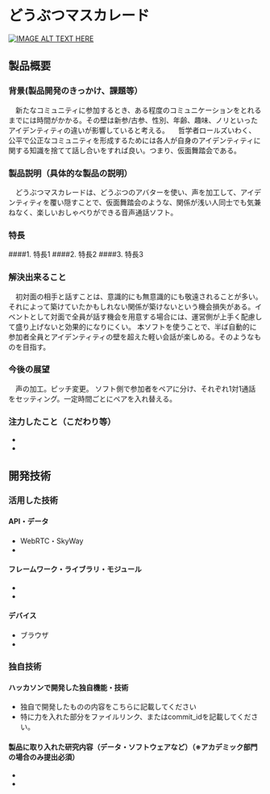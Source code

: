 # どうぶつマスカレード

[![IMAGE ALT TEXT HERE](https://jphacks.com/wp-content/uploads/2020/09/JPHACKS2020_ogp.jpg)](https://www.youtube.com/watch?v=G5rULR53uMk)

## 製品概要
### 背景(製品開発のきっかけ、課題等）
　新たなコミュニティに参加するとき、ある程度のコミュニケーションをとれるまでには時間がかかる。その壁は新参/古参、性別、年齢、趣味、ノリといったアイデンティティの違いが影響していると考える。
　哲学者ロールズいわく、公平で公正なコミュニティを形成するためには各人が自身のアイデンティティに関する知識を捨てて話し合いをすれば良い。つまり、仮面舞踏会である。
 
### 製品説明（具体的な製品の説明）
　どうぶつマスカレードは、どうぶつのアバターを使い、声を加工して、アイデンティティを覆い隠すことで、仮面舞踏会のような、関係が浅い人同士でも気兼ねなく、楽しいおしゃべりができる音声通話ソフト。
### 特長
####1. 特長1
####2. 特長2
####3. 特長3

### 解決出来ること
　初対面の相手と話すことは、意識的にも無意識的にも敬遠されることが多い。それによって築けていたかもしれない関係が築けないという機会損失がある。イベントとして対面で全員が話す機会を用意する場合には、運営側が上手く配慮して盛り上げないと効果的になりにくい。
 本ソフトを使うことで、半ば自動的に参加者全員とアイデンティティの壁を超えた軽い会話が楽しめる。そのようなものを目指す。
### 今後の展望
　声の加工。ピッチ変更。
 ソフト側で参加者をペアに分け、それぞれ1対1通話をセッティング。一定時間ごとにペアを入れ替える。
### 注力したこと（こだわり等）
* 
* 

## 開発技術
### 活用した技術
#### API・データ
* WebRTC・SkyWay
* 

#### フレームワーク・ライブラリ・モジュール
* 
* 

#### デバイス
* ブラウザ
* 

### 独自技術
#### ハッカソンで開発した独自機能・技術
* 独自で開発したものの内容をこちらに記載してください
* 特に力を入れた部分をファイルリンク、またはcommit_idを記載してください。

#### 製品に取り入れた研究内容（データ・ソフトウェアなど）（※アカデミック部門の場合のみ提出必須）
* 
* 
